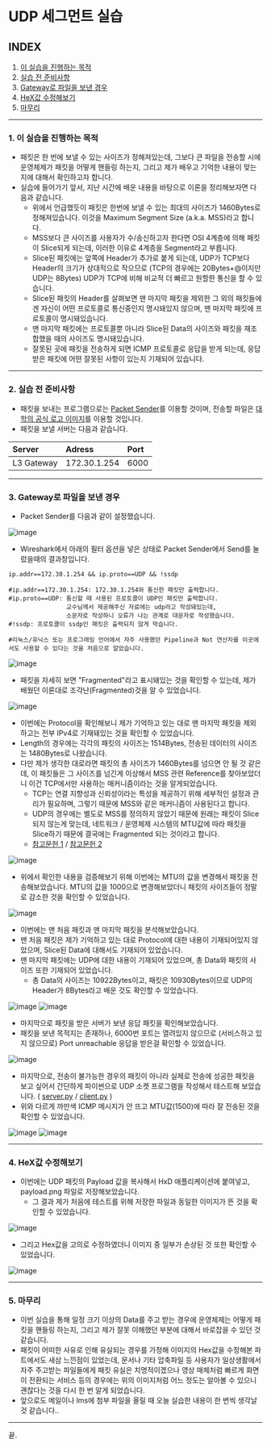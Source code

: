 # UDP 세그먼트 실습

## INDEX
1. [이 실습을 진행하는 목적](#1-이-실습을-진행하는-목적)
2. [실습 전 준비사항](#2-실습-전-준비사항)
3. [Gateway로 파일을 보낸 경우](#3-gateway로-파일을-보낸-경우)
4. [HeX값 수정해보기](#4-hex값-수정해보기)
5. [마무리](#5-마무리)
---
### 1. 이 실습을 진행하는 목적
- 패킷은 한 번에 보낼 수 있는 사이즈가 정해져있는데, 그보다 큰 파일을 전송할 시에 운영체제가 패킷을 어떻게 핸들링 하는지, 그리고 제가 배우고 기억한 내용이 맞는지에 대해서 확인하고자 합니다.
- 실습에 들어가기 앞서, 지난 시간에 배운 내용을 바탕으로 이론을 정리해보자면 다음과 같습니다.
  - 위에서 언급했듯이 패킷은 한번에 보낼 수 있는 최대의 사이즈가 1460Bytes로 정해져있습니다. 이것을 Maximum Segment Size (a.k.a. MSS)라고 합니다.
  - MSS보다 큰 사이즈를 사용자가 수/송신하고자 한다면 OSI 4계층에 의해 패킷이 Slice되게 되는데, 이러한 이유로 4계층을 Segment라고 부릅니다.
  - Slice된 패킷에는 앞쪽에 Header가 추가로 붙게 되는데, UDP가 TCP보다 Header의 크기가 상대적으로 작으므로 (TCP의 경우에는 20Bytes+@이지만 UDP는 8Bytes) UDP가 TCP에 비해 비교적 더 빠르고 원할한 통신을 할 수 있습니다.
  - Slice된 패킷의 Header를 살펴보면 맨 마지막 패킷을 제외한 그 외의 패킷들에겐 자신이 어떤 프로토콜로 통신중인지 명시돼있지 않으며, 맨 마지막 패킷에 프로토콜이 명시돼있습니다.
  - 맨 마지막 패킷에는 프로토콜뿐 아니라 Slice된 Data의 사이즈와 패킷을 재조합했을 때의 사이즈도 명시돼있습니다.
  - 잘못된 곳에 패킷을 전송하게 되면 ICMP 프로토콜로 응답을 받게 되는데, 응답받은 패킷에 어떤 잘못된 사항이 있는지 기재되어 있습니다.
---
### 2. 실습 전 준비사항
- 패킷을 보내는 프로그램으로는 [Packet Sender](https://packetsender.com/)를 이용할 것이며, 전송할 파일은 [대학의 공식 로고 이미지](https://nsu.ac.kr/res/service/img/common/btn_logo_header.png)를 이용할 것입니다.
- 패킷을 보낼 서버는 다음과 같습니다.

| Server | Adress | Port |
|:---|:---|:---|
| L3 Gateway | 172.30.1.254 | 6000 |
---
### 3. Gateway로 파일을 보낸 경우
- Packet Sender를 다음과 같이 설정했습니다.

![image](https://github.com/kimch0612/Data_Communication/assets/10193967/563385cd-6db4-401b-adf6-70c08abaf4c3)
- Wireshark에서 아래의 필터 옵션을 넣은 상태로 Packet Sender에서 Send를 눌렀을때의 결과창입니다.
```
ip.addr==172.30.1.254 && ip.proto==UDP && !ssdp

#ip.addr==172.30.1.254: 172.30.1.254와 통신한 패킷만 출력합니다.
#ip.proto==UDP: 통신할 때 사용된 프로토콜이 UDP인 패킷만 출력합니다.
                교수님께서 제공해주신 자료에는 udp라고 작성돼있는데,
                소문자로 작성하니 오류가 나는 관계로 대문자로 작성했습니다.
#!ssdp: 프로토콜이 ssdp인 패킷은 출력되지 않게 막습니다.

#리눅스/유닉스 또는 프로그래밍 언어에서 자주 사용했던 Pipeline과 Not 연산자를 이곳에서도 사용할 수 있다는 것을 처음으로 알았습니다.
``` 

![image](https://github.com/kimch0612/Data_Communication/assets/10193967/029e86ef-cccd-4cc2-a0ce-6070914208dd)
- 패킷을 자세히 보면 "Fragmented"라고 표시돼있는 것을 확인할 수 있는데, 제가 배웠던 이론대로 조각난(Fragmented)것을 알 수 있었습니다.

![image](https://github.com/kimch0612/Data_Communication/assets/10193967/9d679e9b-32bf-40a3-96ea-f9d8d2e66c86)
- 이번에는 Protocol을 확인해보니 제가 기억하고 있는 대로 맨 마지막 패킷을 제외하고는 전부 IPv4로 기재돼있는 것을 확인할 수 있었습니다.
- Length의 경우에는 각각의 패킷의 사이즈는 1514Bytes, 전송된 데이터의 사이즈는 1480Bytes로 나왔습니다.
- 다만 제가 생각한 대로라면 패킷의 총 사이즈가 1460Bytes를 넘으면 안 될 것 같은데, 이 패킷들은 그 사이즈를 넘긴게 이상해서 MSS 관련 Reference를 찾아보았더니 이건 TCP에서만 사용하는 매커니즘이라는 것을 알게되었습니다.
  - TCP는 연결 지향성과 신뢰성이라는 특성을 제공하기 위해 세부적인 설정과 관리가 필요하며, 그렇기 때문에 MSS와 같은 매커니즘이 사용된다고 합니다.
  - UDP의 경우에는 별도로 MSS를 정의하지 않았기 때문에 원래는 패킷이 Slice되지 않는게 맞는데, 네트워크 / 운영체제 시스템의 MTU값에 따라 패킷을 Slice하기 때문에 결국에는 Fragmented 되는 것이라고 합니다.
  - [참고문헌 1](https://www.cloudflare.com/ko-kr/learning/network-layer/what-is-mss/) / [참고문헌 2](https://ejjoo.github.io/network/2020/01/09/tcp-mss-udp.html)

![image](https://github.com/kimch0612/Data_Communication/assets/10193967/e2ac5ee9-9dc4-4f16-b70f-886ed8b1dcfe)
- 위에서 확인한 내용을 검증해보기 위해 이번에는 MTU의 값을 변경해서 패킷을 전송해보았습니다. MTU의 값을 1000으로 변경해보았더니 패킷의 사이즈들이 정말로 감소한 것을 확인할 수 있었습니다.

![image](https://github.com/kimch0612/Data_Communication/assets/10193967/f2b9da9c-950e-469c-91fe-18b20ee54a7f)
- 이번에는 맨 처음 패킷과 맨 마지막 패킷을 분석해보았습니다.
- 맨 처음 패킷은 제가 기억하고 있는 대로 Protocol에 대한 내용이 기재되어있지 않았으며, Slice된 Data에 대해서도 기재되어 있었습니다.
- 맨 마지막 패킷에는 UDP에 대한 내용이 기재되어 있었으며, 총 Data와 패킷의 사이즈 또한 기재되어 있었습니다.
  - 총 Data의 사이즈는 10922Bytes이고, 패킷은 10930Bytes이므로 UDP의 Header가 8Bytes라고 배운 것도 확인할 수 있었습니다.

![image](https://github.com/kimch0612/Data_Communication/assets/10193967/fa295add-c7b2-45a0-bc92-9d7bcf28df58)
![image](https://github.com/kimch0612/Data_Communication/assets/10193967/66c40976-0118-49a1-9094-5fe3772085b5)
- 마지막으로 패킷을 받은 서버가 보낸 응답 패킷을 확인해보았습니다.
- 패킷을 보낸 목적지는 존재하나, 6000번 포트는 열려있지 않으므로 (서비스하고 있지 않으므로) Port unreachable 응답을 받은걸 확인할 수 있었습니다. 

![image](https://github.com/kimch0612/Data_Communication/assets/10193967/005df1f2-8735-4b37-b31d-300eee78ea50)
- 마지막으로, 전송이 불가능한 경우의 패킷이 아니라 실제로 전송에 성공한 패킷을 보고 싶어서 간단하게 파이썬으로 UDP 소켓 프로그램을 작성해서 테스트해 보았습니다. ( [server.py](./server.py) / [client.py](./client.py) )
- 위와 다르게 까만색 ICMP 메시지가 안 뜨고 MTU값(1500)에 따라 잘 전송된 것을 확인할 수 있었습니다.

![image](https://github.com/kimch0612/Data_Communication/assets/10193967/8cf4f85e-956a-434f-8941-2df7692e9dba)
![image](https://github.com/kimch0612/Data_Communication/assets/10193967/275858de-5f02-426e-b76c-6be8bfcf8f0a)

---
### 4. HeX값 수정해보기
- 이번에는 UDP 패킷의 Payload 값을 복사해서 HxD 애플리케이션에 붙여넣고, payload.png 파일로 저장해보았습니다.
  - 그 결과 제가 처음에 테스트를 위해 저장한 파일과 동일한 이미지가 뜬 것을 확인할 수 있었습니다.

![image](https://github.com/kimch0612/Data_Communication/assets/10193967/9d97585a-2f39-4047-b8d7-8c41e73734b0)
- 그리고 Hex값을 고의로 수정하였더니 이미지 중 일부가 손상된 것 또한 확인할 수 있었습니다.

![image](https://github.com/kimch0612/Data_Communication/assets/10193967/1742524e-341a-4ad5-9eed-9e8354a60198)

---
### 5. 마무리
- 이번 실습을 통해 일정 크기 이상의 Data를 주고 받는 경우에 운영체제는 어떻게 패킷을 핸들링 하는지, 그리고 제가 잘못 이해했던 부분에 대해서 바로잡을 수 있던 것 같습니다. 
- 패킷이 어떠한 사유로 인해 유실되는 경우를 가정해 이미지의 Hex값을 수정해본 파트에서도 새삼 느낀점이 있었는데, 문서나 기타 압축파일 등 사용자가 일상생활에서 자주 주고받는 파일들에게 패킷 유실은 치명적이겠으나 영상 매체처럼 빠르게 화면이 전환되는 서비스 등의 경우에는 위의 이미지처럼 어느 정도는 알아볼 수 있으니 괜찮다는 것을 다시 한 번 알게 되었습니다.
- 앞으로도 메일이나 lms에 첨부 파일을 올릴 때 오늘 실습한 내용이 한 번씩 생각날 것 같습니다..
---
끝.